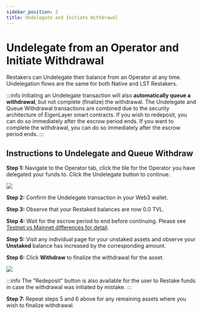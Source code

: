 ```yaml
---
sidebar_position: 2
title: Undelegate and Initiate Withdrawal
---
```


# Undelegate from an Operator and Initiate Withdrawal

Restakers can Undelegate their balance from an Operator at any time. Undelegation flows are the same for both Native and LST Restakers.

:::info
Initiating an Undelegate transaction will also **automatically queue a withdrawal**, but not complete (finalize) the withdrawal. The Undelegate and Queue Withdrawal transactions are combined due to the security architecture of EigenLayer smart contracts. If you wish to redeposit, you can do so immediately after the escrow period ends. If you want to complete the withdrawal, you can do so immediately after the escrow period ends.
:::


## Instructions to Undelegate and Queue Withdraw

**Step 1:** Navigate to the Operator tab, click the tile for the Operator you have delegated your funds to. Click the Undelegate button to continue.

![](/img/restake-guides/delegate-4.png)

**Step 2:** Confirm the Undelegate transaction in your Web3 wallet.

**Step 3:** Observe that your Restaked balances are now 0.0 TVL.

**Step 4:** Wait for the escrow period to end before continuing. Please see [Testnet vs Mainnet differences for detail](/docs/restakers/howto/testnet/restake-testnet-overview.md#testnet-vs-mainnet-differences).

**Step 5:** Visit any individual page for your unstaked assets and observe your **Unstaked** balance has increased by the corresponding amount.

**Step 6:** Click **Withdraw** to finalize the withdrawal for the asset.

![](/img/restake-guides/delegate-5.png)

:::info
The "Redeposit" button is also available for the user to Restake funds in case the withdrawal was initiated by mistake.
:::

**Step 7:** Repeat steps 5 and 6 above for any remaining assets where you wish to finalize withdrawal.
